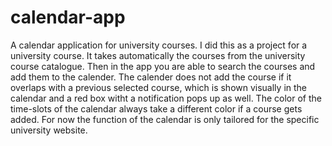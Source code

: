 # calendar-app
A calendar application for university courses. I did this as a project for a university course. It takes automatically the courses from the university course catalogue. Then in the app you are able to search the courses and add them to the calender. The calender does not add the course if it overlaps with a previous selected course, which is shown visually in the calendar and a red box witht a notification pops up as well.
The color of the time-slots of the calendar always take a different color if a course gets added.
For now the function of the calendar is only tailored for the specific university website.